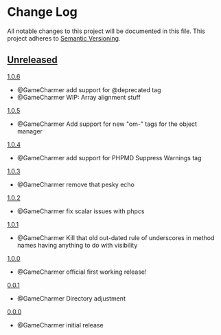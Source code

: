 
# Change Log
All notable changes to this project will be documented in this file.
This project adheres to [Semantic Versioning](http://semver.org/).


## [Unreleased](https://github.com/GameCharmer/CodeSnifferContrib)

 
 
[1.0.6](https://github.com/GameCharmer/CodeSnifferContrib/releases/tag/1.0.6)
 - @GameCharmer add support for @deprecated tag
 - @GameCharmer WIP: Array alignment stuff

[1.0.5](https://github.com/GameCharmer/CodeSnifferContrib/releases/tag/1.0.5)
 - @GameCharmer Add support for new "om-" tags for the object manager


[1.0.4](https://github.com/GameCharmer/CodeSnifferContrib/releases/tag/1.0.4)
 - @GameCharmer add support for PHPMD Suppress Warnings tag 


[1.0.3](https://github.com/GameCharmer/CodeSnifferContrib/releases/tag/1.0.3)
 - @GameCharmer remove that pesky echo


[1.0.2](https://github.com/GameCharmer/CodeSnifferContrib/releases/tag/1.0.2)
 - @GameCharmer fix scalar issues with phpcs


[1.0.1](https://github.com/GameCharmer/CodeSnifferContrib/releases/tag/1.0.1)
 - @GameCharmer Kill that old out-dated rule of underscores in method names having anything to do with visibility


[1.0.0](https://github.com/GameCharmer/CodeSnifferContrib/releases/tag/1.0.0)
 - @GameCharmer official first working release!


[0.0.1](https://github.com/GameCharmer/CodeSnifferContrib/releases/tag/0.0.1)
 - @GameCharmer Directory adjustment

 
[0.0.0](https://github.com/GameCharmer/CodeSnifferContrib/releases/tag/0.0.0)
 - @GameCharmer initial release

